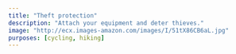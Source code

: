 ```yaml
---
title: "Theft protection"
description: "Attach your equipment and deter thieves."
image: "http://ecx.images-amazon.com/images/I/51tX86CB6aL.jpg"
purposes: [cycling, hiking]
---
```

